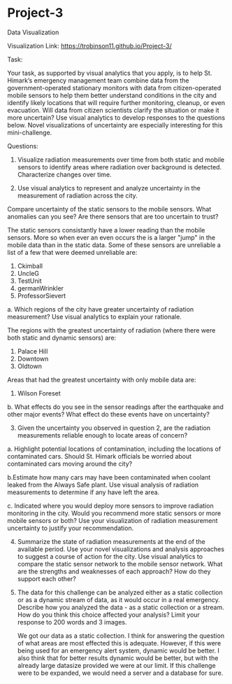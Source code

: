 # Project-3
Data Visualization

Visualization Link: https://trobinson11.github.io/Project-3/

Task:

  Your task, as supported by visual analytics that you apply, is to help St. Himark’s emergency management team combine data from the government-operated stationary monitors with data from citizen-operated mobile sensors to help them better understand conditions in the city and identify likely locations that will require further monitoring, cleanup, or even evacuation. Will data from citizen scientists clarify the situation or make it more uncertain? Use visual analytics to develop responses to the questions below. Novel visualizations of uncertainty are especially interesting for this mini-challenge.

Questions:
   1. Visualize radiation measurements over time from both static and mobile sensors to identify areas where radiation over background is detected. Characterize changes over time.


   2. Use visual analytics to represent and analyze uncertainty in the measurement of radiation across the city.

   Compare uncertainty of the static sensors to the mobile sensors. What anomalies can you see? Are there sensors that are too uncertain to trust?
   
   The static sensors consistantly have a lower reading than the mobile sensors. More so when ever an even occurs the is a larger "jump" in the mobile data than in the static data. 
   Some of these sensors are unreliable a list of a few that were deemed unreliable are:
   1. Ckimball
   2. UncleG
   3. TestUnit
   4. germanWrinkler
   5. ProfessorSievert
   
   a. Which regions of the city have greater uncertainty of radiation measurement? Use visual analytics to explain your rationale.
   
   The regions with the greatest uncertainty of radiation (where there were both static and dynamic sensors) are:
   
   1. Palace Hill
   2. Downtown
   3. Oldtown
   
   Areas that had the greatest uncertainty with only mobile data are:
   1. Wilson Foreset
   
    
   b. What effects do you see in the sensor readings after the earthquake and other major events? What effect do these events have on uncertainty?

   3. Given the uncertainty you observed in question 2, are the radiation measurements reliable enough to locate areas of concern?

   a. Highlight potential locations of contamination, including the locations of contaminated cars. Should St. Himark officials be worried about contaminated cars moving around the city?
   
   b.Estimate how many cars may have been contaminated when coolant leaked from the Always Safe plant. Use visual analysis of radiation measurements to determine if any have left the area.
   
   c. Indicated where you would deploy more sensors to improve radiation monitoring in the city. Would you recommend more static sensors or more mobile sensors or both? Use your visualization of radiation measurement uncertainty to justify your recommendation.

   4. Summarize the state of radiation measurements at the end of the available period. Use your novel visualizations and analysis approaches to suggest a course of action for the city. Use visual analytics to compare the static sensor network to the mobile sensor network. What are the strengths and weaknesses of each approach? How do they support each other?


   5. The data for this challenge can be analyzed either as a static collection or as a dynamic stream of data, as it would occur in a real emergency. Describe how you analyzed the data - as a static collection or a stream. How do you think this choice affected your analysis? Limit your response to 200 words and 3 images.
   
      We got our data as a static collection. I think for answering the question of what areas are most effected this is adequate. However, if this were being used for an emergency alert system, dynamic would be better. I also think that for better results dynamic would be better, but with the already large datasize provided we were at our limit. If this challenge were to be expanded, we would need a server and a database for sure.

   



